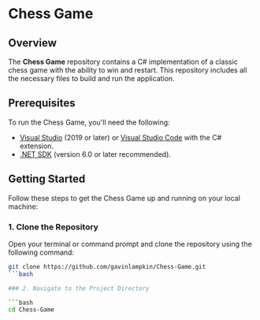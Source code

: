 # Chess Game

## Overview

The **Chess Game** repository contains a C# implementation of a classic chess game with the ability to win and restart. This repository includes all the necessary files to build and run the application.

## Prerequisites

To run the Chess Game, you'll need the following:

- [Visual Studio](https://visualstudio.microsoft.com/) (2019 or later) or [Visual Studio Code](https://code.visualstudio.com/) with the C# extension.
- [.NET SDK](https://dotnet.microsoft.com/download) (version 6.0 or later recommended).

## Getting Started

Follow these steps to get the Chess Game up and running on your local machine:

### 1. Clone the Repository

Open your terminal or command prompt and clone the repository using the following command:

```bash
git clone https://github.com/gavinlampkin/Chess-Game.git
```bash

### 2. Navigate to the Project Directory

```bash
cd Chess-Game
